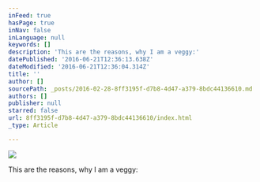 ```yaml
---
inFeed: true
hasPage: true
inNav: false
inLanguage: null
keywords: []
description: 'This are the reasons, why I am a veggy:'
datePublished: '2016-06-21T12:36:13.638Z'
dateModified: '2016-06-21T12:36:04.314Z'
title: ''
author: []
sourcePath: _posts/2016-02-28-8ff3195f-d7b8-4d47-a379-8bdc44136610.md
authors: []
publisher: null
starred: false
url: 8ff3195f-d7b8-4d47-a379-8bdc44136610/index.html
_type: Article

---
```

![](https://the-grid-user-content.s3-us-west-2.amazonaws.com/efea45f9-7198-4c81-ac3d-5ac6ae6cf8e9.jpg)

This are the reasons, why I am a veggy: